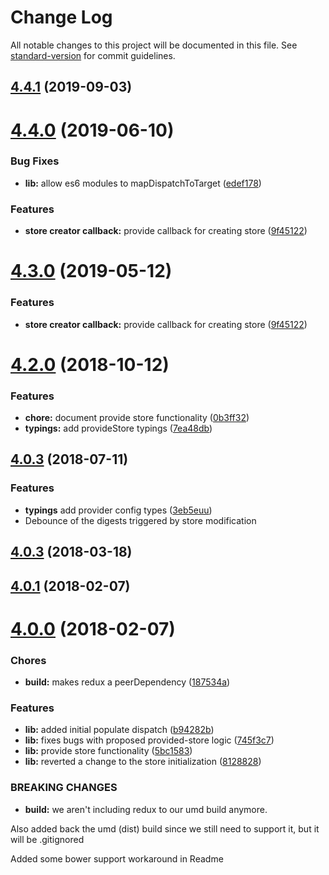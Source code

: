 # Change Log

All notable changes to this project will be documented in this file. See [standard-version](https://github.com/conventional-changelog/standard-version) for commit guidelines.

<a name="4.4.1"></a>
## [4.4.1](https://github.com/wbuchwalter/ng-redux/compare/v4.4.0...v4.4.1) (2019-09-03)



<a name="4.4.0"></a>
# [4.4.0](https://github.com/wbuchwalter/ng-redux/compare/v4.2.0...v4.4.0) (2019-06-10)


### Bug Fixes

* **lib:** allow es6 modules to mapDispatchToTarget ([edef178](https://github.com/wbuchwalter/ng-redux/commit/edef178))


### Features

* **store creator callback:** provide callback for creating store ([9f45122](https://github.com/wbuchwalter/ng-redux/commit/9f45122))



<a name="4.3.0"></a>
# [4.3.0](https://github.com/wbuchwalter/ng-redux/compare/v4.2.0...v4.3.0) (2019-05-12)


### Features

* **store creator callback:** provide callback for creating store ([9f45122](https://github.com/wbuchwalter/ng-redux/commit/9f45122))



<a name="4.2.0"></a>
# [4.2.0](https://github.com/wbuchwalter/ng-redux/compare/v4.1.0-alpha...v4.2.0) (2018-10-12)


### Features

* **chore:** document provide store functionality ([0b3ff32](https://github.com/wbuchwalter/ng-redux/commit/0b3ff32))
* **typings:** add provideStore typings ([7ea48db](https://github.com/wbuchwalter/ng-redux/commit/7ea48db))



<a name="4.1.0-alpha"></a>
## [4.0.3](https://github.com/wbuchwalter/ng-redux/compare/v4.0.3...v4.1.0-alpha) (2018-07-11)

### Features

* **typings** add provider config types ([3eb5euu](https://github.com/angular-redux/ng-redux/commit/3eb5e42a056f9d01c7adecd7ed85c9262bb65bb4))
* Debounce of the digests triggered by store modification

<a name="4.0.3"></a>
## [4.0.3](https://github.com/wbuchwalter/ng-redux/compare/v4.0.1...v4.0.3) (2018-03-18)



<a name="4.0.1"></a>
## [4.0.1](https://github.com/wbuchwalter/ng-redux/compare/v4.0.0...v4.0.1) (2018-02-07)



<a name="4.0.0"></a>
# [4.0.0](https://github.com/wbuchwalter/ng-redux/compare/3.5.2...4.0.0) (2018-02-07)


### Chores

* **build:** makes redux a peerDependency ([187534a](https://github.com/wbuchwalter/ng-redux/commit/187534a))


### Features

* **lib:** added initial populate dispatch ([b94282b](https://github.com/wbuchwalter/ng-redux/commit/b94282b))
* **lib:** fixes bugs with proposed provided-store logic ([745f3c7](https://github.com/wbuchwalter/ng-redux/commit/745f3c7))
* **lib:** provide store functionality ([5bc1583](https://github.com/wbuchwalter/ng-redux/commit/5bc1583))
* **lib:** reverted a change to the store initialization ([8128828](https://github.com/wbuchwalter/ng-redux/commit/8128828))


### BREAKING CHANGES

* **build:** we aren't including redux to our umd build anymore.

Also added back the umd (dist) build since we still need to support it,
but it will be .gitignored

Added some bower support workaround in Readme
